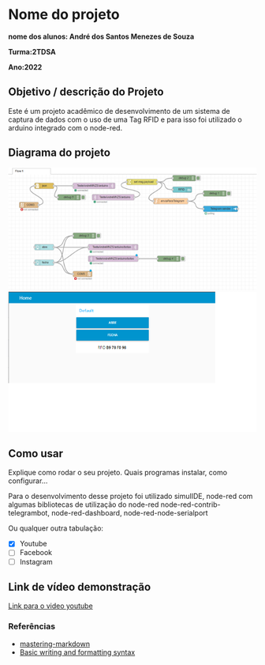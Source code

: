 # Nome do projeto

**nome dos alunos: André dos Santos Menezes de Souza** 

**Turma:2TDSA**

**Ano:2022**

## Objetivo / descrição do Projeto

Este é um projeto acadêmico de desenvolvimento  de um sistema de captura de dados com o uso de uma Tag RFID 
e para isso foi utilizado o arduino integrado com o node-red.

## Diagrama do projeto 

<img src="/Picture1.png" width="550">
<img src="/dash.png" width="550">

## Como usar 

Explique como rodar o seu projeto. Quais programas instalar, como configurar... 

Para o desenvolvimento desse projeto foi utilizado simulIDE, node-red
com algumas bibliotecas de utilização do node-red
node-red-contrib-telegrambot,
node-red-dashboard,
node-red-node-serialport

Ou qualquer outra tabulação:

- [x] Youtube
- [ ] Facebook 
- [ ] Instagram

## Link de vídeo demonstração

[Link para o video youtube](https://youtu.be/lI65j7xptx8)

### Referências 

* [mastering-markdown](https://guides.github.com/features/mastering-markdown/)
* [Basic writing and formatting syntax](https://docs.github.com/en/github/writing-on-github/getting-started-with-writing-and-formatting-on-github/basic-writing-and-formatting-syntax)
